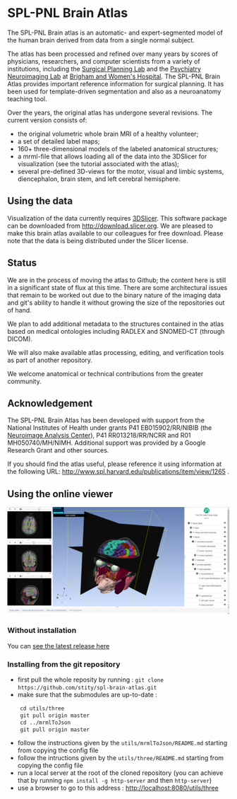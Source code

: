 # SPL-PNL Brain Atlas #

The SPL-PNL Brain atlas is an automatic- and expert-segmented model of the human brain derived from data from a single normal subject.

The atlas has been processed and refined over many years by scores of physicians, researchers, and computer scientists from a variety of institutions, including the [Surgical Planning Lab](http://www.spl.harvard.edu) and the [Psychiatry Neuroimaging Lab](http://pnl.bwh.harvard.edu/) at [Brigham and Women's Hospital](http://brighamandwomens.org). The SPL-PNL Brain Atlas provides important reference information for surgical planning. It has been used for template-driven segmentation and also as a neuroanatomy teaching tool.

Over the years, the original atlas has undergone several revisions. The current version consists of:

 * the original volumetric whole brain MRI of a healthy volunteer;
 * a set of detailed label maps;
 * 160+ three-dimensional models of the labeled anatomical structures;
 * a mrml-file that allows loading all of the data into the 3DSlicer for visualization (see the tutorial associated with the atlas);
 * several pre-defined 3D-views for the motor, visual and limbic systems, diencephalon, brain stem, and left cerebral hemisphere.

## Using the data ##

Visualization of the data currently requires [3DSlicer](http://www.slicer.org/). This software package can be downloaded from http://download.slicer.org. We are pleased to make this brain atlas available to our colleagues for free download. Please note that the data is being distributed under the Slicer license.

## Status ##

We are in the process of moving the atlas to Github;  the content here is still in a significant state of flux at this time.  There are some architectural issues that remain to be worked out due to the binary nature of the imaging data and git's ability to handle it without growing the size of the repositories out of hand.

We plan to add additional metadata to the structures contained in the atlas based on medical ontologies including RADLEX and SNOMED-CT (through DICOM).

We will also make available atlas processing, editing, and verification tools as part of another repository.

We welcome anatomical or technical contributions from the greater community.

## Acknowledgement ##

The SPL-PNL Brain Atlas has been developed with support from the National Institutes of Health under grants P41 EB015902/RR/NIBIB (the [Neuroimage Analysis Center](http://nac.spl.harvard.edu/)), P41 RR013218/RR/NCRR and R01 MH050740/MH/NIMH.  Additional support was provided by a Google Research Grant and other sources.

If you should find the atlas useful, please reference it using information at the following URL:
http://www.spl.harvard.edu/publications/item/view/1265 .

## Using the online viewer ##

![viewer screenshot](viewer_screenshot.png "Viewer")

### Without installation ###

You can [see the latest release here](https://stity.github.io/spl-brain-atlas/utils/three)

### Installing from the git repository ###

* first pull the whole reposity by running : 
`git clone https://github.com/stity/spl-brain-atlas.git`
* make sure that the submodules are up-to-date : 
```
    cd utils/three
    git pull origin master
    cd ../mrmlToJson
    git pull origin master
```
* follow the instructions given by the `utils/mrmlToJson/README.md` starting from copying the config file
* follow the intructions given by the `utils/three/README.md` starting from copying the config file
* run a local server at the root of the cloned repository (you can achieve that by running `npm install -g http-server` and then `http-server`)
* use a browser to go to this address : [http://localhost:8080/utils/three](http://localhost:8080/utils/three)
